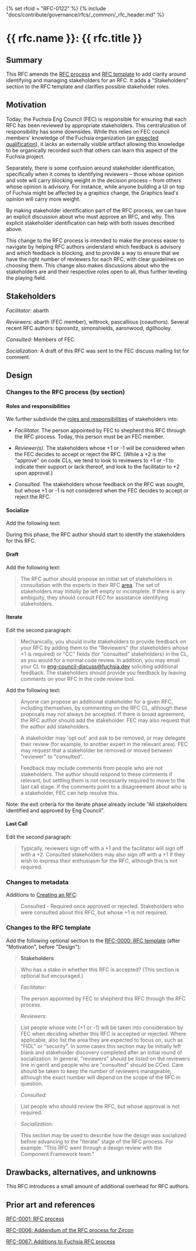 <!-- mdformat off(templates not supported) -->
{% set rfcid = "RFC-0122" %}
{% include "docs/contribute/governance/rfcs/_common/_rfc_header.md" %}
# {{ rfc.name }}: {{ rfc.title }}
<!-- SET the `rfcid` VAR ABOVE. DO NOT EDIT ANYTHING ELSE ABOVE THIS LINE. -->

<!-- mdformat on -->

<!-- This should begin with an H2 element (for example, ## Summary).-->

## Summary

This RFC amends the [RFC
process](/contribute/governance/rfcs/rfc_process.md) and [RFC
template](/contribute/governance/rfcs/TEMPLATE.md) to add clarity around
identifying and managing stakeholders for an RFC. It adds a "Stakeholders"
section to the RFC template and clarifies possible stakeholder roles.

## Motivation

Today, the Fuchsia Eng Council (FEC) is responsible for ensuring that each RFC
has been reviewed by appropriate stakeholders. This centralization of
responsibility has some downsides. While this relies on FEC council members'
knowledge of the Fuchsia organization (an [expected
qualification](/contribute/governance/eng_council.md#qualifications)), it
lacks an externally visible artifact allowing this knowledge to be organically
recorded such that others can learn this aspect of the Fuchsia project.

Separately, there is some confusion around stakeholder identification,
specifically when it comes to identifying reviewers – those whose opinion and
vote will carry blocking weight in the decision process – from others whose
opinion is advisory. For instance, while anyone building a UI on top of Fuchsia
might be affected by a graphics change, the Graphics lead's opinion will carry
more weight.

By making stakeholder identification part of the RFC process, we can have an
explicit discussion about who must approve an RFC, and why. This explicit
stakeholder identification can help with both issues described above.

This change to the RFC process is intended to make the process easier to
navigate by helping RFC authors understand which feedback is advisory and which
feedback is blocking, and to provide a way to ensure that we have the right
number of reviewers for each RFC, with clear guidelines on choosing them. This
change also makes discussions about who the stakeholders are and their
respective roles open to all, thus further leveling the playing field.

## Stakeholders

_Facilitator:_ abarth

_Reviewers:_ abarth (FEC member), wittrock, pascallious (coauthors). Several
recent RFC authors: bprosnitz, simonshields, aaronwood, dgilhooley.

_Consulted:_ Members of FEC.

_Socialization:_ A draft of this RFC was sent to the FEC discuss mailing list
for comment.

## Design

### Changes to the RFC process (by section)

#### Roles and responsibilities

We further subdivide the [roles and
responsibilities](rfc_process.md#roles-and-responsibilities) of stakeholders
into:

 * *Facilitator.* The person appointed by FEC to shepherd this RFC through the
   RFC process. Today, this person must be an FEC member.

 * *Reviewer(s).* The stakeholders whose +1 or -1 will be considered when the
   FEC decides to accept or reject the RFC. (While a +2 is the "approve" on code
   CLs, we tend to look to reviewers to +1 or -1 to indicate their support or
   lack thereof, and look to the facilitator to +2 upon approval.)

 * *Consulted.* The stakeholders whose feedback on the RFC was sought, but whose
   +1 or -1 is not considered when the FEC decides to accept or reject the RFC.

#### Socialize

Add the following text:

During this phase, the RFC author should start to identify the stakeholders for
this RFC.

#### Draft

Add the following text:

> The RFC author should propose an initial set of stakeholders in consultation
> with the experts in their RFC [area](/contribute/governance/areas). The
> set of stakeholders may initially be left empty or incomplete. If there is any
> ambiguity, they should consult FEC for assistance identifying stakeholders.

#### Iterate

Edit the second paragraph:

> Mechanically, you should invite stakeholders to provide feedback on your RFC
> by adding them to the "Reviewers" (for stakeholders whose +1 is required) or
> "CC" fields (for "consulted" stakeholders) in the CL, as you would for a
> normal code review. In addition, you may email your CL to
> eng-council-discuss@fuchsia.dev soliciting additional feedback. The
> stakeholders should provide you feedback by leaving comments on your RFC in
> the code review tool.

Add the following text:

> Anyone can propose an additional stakeholder for a given RFC, including
> themselves, by commenting on the RFC CL, although these proposals may not
> always be accepted. If there is broad agreement, the RFC author should add the
> stakeholder. FEC may also request that the author add stakeholders.

> A stakeholder may 'opt out' and ask to be removed, or may delegate their
> review (for example, to another expert in the relevant area). FEC may request
> that a stakeholder be removed or moved between "reviewer" to "consulted".

> Feedback may include comments from people who are not stakeholders. The author
> should respond to these comments if relevant, but settling them is not
> necessarily required to move to the last call stage. If the comments point to
> a disagreement about who is a stakeholder, FEC can help resolve this.

Note: the exit criteria for the iterate phase already include "All stakeholders
identified and approved by Eng Council".

#### Last Call

Edit the second paragraph:

> Typically, reviewers sign off with a +1 and the facilitator will sign off with
> a +2. Consulted stakeholders may also sign off with a +1 if they wish to
> express their enthusiasm for the RFC, although this is not required.

### Changes to metadata
Additions to [Creating an RFC](/contribute/governance/rfcs/create_rfc.md):

> Consulted - Required once approved or rejected. Stakeholders who were consulted
> about this RFC, but whose +1 is not required.

### Changes to the RFC template

Add the following optional section to the [RFC-0000: RFC
template](/contribute/governance/rfcs/TEMPLATE.md) (after "Motivation",
before "Design"):


> **Stakeholders**

> Who has a stake in whether this RFC is accepted? (This section is optional but
> encouraged.)

> _Facilitator:_

> The person appointed by FEC to shepherd this RFC through the RFC
> process.

> _Reviewers:_

> List people whose vote (+1 or -1) will be taken into consideration by FEC when
> deciding whether this RFC is accepted or rejected. Where applicable, also list
> the area they are expected to focus on, such as "FIDL" or "security".  In some
> cases this section may be initially left blank and stakeholder discovery
> completed after an initial round of socialization. In general, "reviewers"
> should be listed on the reviewers line in gerrit and people who are
> "consulted" should be CCed. Care should be taken to keep the number of
> reviewers manageable, although the exact number will depend on the scope of
> the RFC in question.


> _Consulted:_

> List people who should review the RFC, but whose approval is not required.


> _Socialization:_

> This section may be used to describe how the design was socialized before
> advancing to the "Iterate" stage of the RFC process. For example: "This RFC
> went through a design review with the Component Framework team."

## Drawbacks, alternatives, and unknowns

This RFC introduces a small amount of additional overhead for RFC authors.

## Prior art and references

[RFC-0001: RFC process](0001_rfc_process.md)

[RFC-0006: Addendum of the RFC process for
Zircon](0006_addendum_to_rfc_process_for_zircon.md)

[RFC-0067: Additions to Fuchsia RFC process](0067_rfc_process_additions.md)
